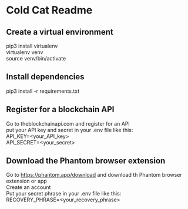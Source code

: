 # Cold Cat Readme 
## Create a virtual environment
pip3 install virtualenv <br>
virtualenv venv <br>
source venv/bin/activate
## Install dependencies
pip3 install -r requirements.txt
## Register for a blockchain API
Go to theblockchainapi.com and register for an API <br>
put your API key and secret in your .env file like this: <br>
API_KEY=<your_API_key> <br>
API_SECRET=<your_secret> <br>
## Download the Phantom browser extension
Go to https://phantom.app/download and download th Phantom browser extension or app <br>
Create an account <br>
Put your secret phrase in your .env file like this: <br>
RECOVERY_PHRASE=<your_recovery_phrase> <br>

